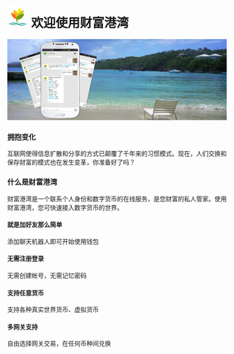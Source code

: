 ![logo](assets/img/logo48.png) 欢迎使用财富港湾
==========


![](assets/img/srb3.jpg)



### 拥抱变化

互联网使得信息扩散和分享的方式已颠覆了千年来的习惯模式。现在，人们交换和保存财富的模式也在发生变革，你准备好了吗？

### 什么是财富港湾


财富港湾是一个联系个人身份和数字货币的在线服务，是您财富的私人管家。使用财富港湾，您可快速接入数字货币的世界。

#### 就是加好友那么简单
添加聊天机器人即可开始使用钱包

#### 无需注册登录
无需创建帐号，无需记忆密码

#### 支持任意货币
支持各种真实世界货币、虚拟货币

#### 多网关支持
自由选择网关交易，在任何币种间兑换
